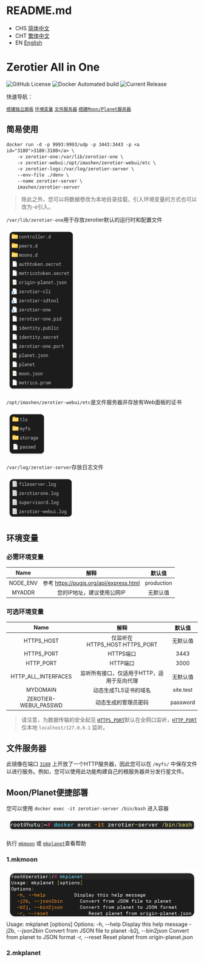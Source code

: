 # README.md
- CHS [简体中文](doc/README_CHS.md)
- CHT [繁体中文](doc/README_CHT.md)
- EN [English](doc/README_EN.md)



# Zerotier All in One

![GitHub License](https://img.shields.io/github/license/imashen/zerotier-server)
![Docker Automated build](https://img.shields.io/docker/automated/imashen/zerotier-server)
![Current Release](https://img.shields.io/github/v/release/imashen/zerotier-server.svg)

快速导航：

[`搭建独立面板`](#usage "Go to definition")
[`环境变量`](#env "Go to definition")
[`文件服务器`](#fileserver "Go to definition")
[`搭建Moon/Planet服务器`](#mkmoon "Go to definition")

## <a id="usage">简易使用</a>

```
docker run -d -p 9993:9993/udp -p 3443:3443 -p <a id="3180">3180:3180</a> \
    -v zerotier-one:/var/lib/zerotier-one \
    -v zerotier-webui:/opt/imashen/zerotier-webui/etc \
    -v zerotier-logs:/var/log/zerotier-server \
    --env-file ./denv \
    --name zerotier-server \
    imashen/zerotier-server
```
> 除此之外，您可以将数据卷改为本地目录挂载，引入环境变量的方式也可以改为-e引入。

`/var/lib/zerotier-one`用于存放zerotier默认的运行时和配置文件

![files-zt1](/doc/bash/files-zt1.png)

`/opt/imashen/zerotier-webui/etc`是文件服务器并存放有Web面板的证书

![files-webui](/doc/bash/files-webui.png)

`/var/log/zerotier-server`存放日志文件

![files-logs](/doc/bash/files-logs.png)

## <a id="env">环境变量</a>

### 必需环境变量

| Name | 解释 | 默认值 |
|:--------:|:--------:|:--------:|
| NODE_ENV | 参考 https://pugjs.org/api/express.html | production |
| MYADDR | 您的IP地址，建议使用公网IP | 无默认值 |

### 可选环境变量

| Name | 解释 | 默认值 |
|:--------:|:--------:|:--------:|
| HTTPS_HOST | 仅监听在 HTTPS_HOST:HTTPS_PORT | 无默认值 |
| <a id="https_port">HTTPS_PORT</a> | HTTPS端口 | 3443 |
| <a id="http_port">HTTP_PORT</a> | HTTP端口 | 3000 |
| HTTP_ALL_INTERFACES | 监听所有接口，仅适用于HTTP，适用于反向代理 | 无默认值 |
| MYDOMAIN | 动态生成TLS证书的域名 | site.test |
| ZEROTIER-WEBUI_PASSWD | 动态生成的管理员密码 | password |

> 请注意，为数据传输的安全起见 [`HTTPS_PORT`](#https_port "Go to definition")默认在全网口监听，[`HTTP_PORT`](#http_port "Go to definition") 仅本地 `localhost/127.0.0.1` 监听。

## <a id="fileserver">文件服务器</a>

此镜像在端口 [`3180`](#3180 "Go to definition") 上开放了一个HTTP服务器，因此您可以在 `/myfs/` 中保存文件以进行服务。例如，您可以使用此功能构建自己的根服务器并分发行星文件。


## Moon/Planet便捷部署

您可以使用 `docker exec -it zerotier-server /bin/bash` 进入容器

![exec_container](/doc/bash/exec_container.png)

执行 [`mkmoon`](#mkmoon "Go to definition") 或 [`mkplanet`](#mkplanet "Go to definition")查看帮助


### <a id="mkmoon">1.mkmoon</a>
![usage_mkplanet](/doc/bash/usage_mkplanet.png)
Usage: mkplanet [options]
Options:
  -h, --help          Display this help message
  -j2b, --json2bin      Convert from JSON file to planet
  -b2j, --bin2json      Convert from planet to JSON format
  -r, --reset              Reset planet from origin-planet.json

### <a id="mkplanet">2.mkplanet</a>
